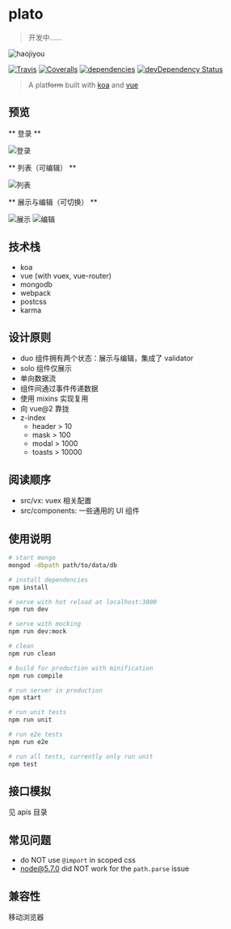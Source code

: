 # plato

> 开发中……

![haojiyou](http://hbimg.b0.upaiyun.com/c0b233344592936874714e5596736eb92ae8d3309ff4-QFVcuc_fw658)

[![Travis](https://img.shields.io/travis/crossjs/plato.svg?style=flat-square)](https://github.com/crossjs/plato)
[![Coveralls](https://img.shields.io/coveralls/crossjs/plato.svg?style=flat-square)](https://github.com/crossjs/plato)
[![dependencies](https://david-dm.org/crossjs/plato.svg?style=flat-square)](https://david-dm.org/crossjs/plato)
[![devDependency Status](https://david-dm.org/crossjs/plato/dev-status.svg?style=flat-square)](https://david-dm.org/crossjs/plato#info=devDependencies)

> A plat<del>form</del> built with [koa](http://koajs.com/) and [vue](http://vuejs.org/)

## 预览

** 登录 **

![登录](http://hbimg.b0.upaiyun.com/31170a5d7dc67feecebed4709823cd5c415d7eba53ae-uA9uCz_fw554)

** 列表（可编辑） **

![列表](http://hbimg.b0.upaiyun.com/1525d851854ffad81b7718fc9de940df219447909663-JshDPh_fw658)

** 展示与编辑（可切换） **

![展示](http://hbimg.b0.upaiyun.com/ebb39b86beaa09d0d954e9feac9fa34593e0f2c66501-QsBGNS_fw658)
![编辑](http://hbimg.b0.upaiyun.com/91d37d633286ad29c65208bfb2dc1b1f34b0f2436bba-EFMrTx_fw658)

## 技术栈

- koa
- vue (with vuex, vue-router)
- mongodb
- webpack
- postcss
- karma

## 设计原则

- duo 组件拥有两个状态：展示与编辑，集成了 validator
- solo 组件仅展示
- 单向数据流
- 组件间通过事件传递数据
- 使用 mixins 实现复用
- 向 vue@2 靠拢
- z-index
  - header > 10
  - mask > 100
  - modal > 1000
  - toasts > 10000

## 阅读顺序

- src/vx: vuex 相关配置
- src/components: 一些通用的 UI 组件

## 使用说明

``` bash
# start mongo
mongod -dbpath path/to/data/db

# install dependencies
npm install

# serve with hot reload at localhost:3000
npm run dev

# serve with mocking
npm run dev:mock

# clean
npm run clean

# build for production with minification
npm run compile

# run server in production
npm start

# run unit tests
npm run unit

# run e2e tests
npm run e2e

# run all tests, currently only run unit
npm test
```

## 接口模拟

见 apis 目录

## 常见问题

- do NOT use `@import` in scoped css
- node@5.7.0 did NOT work for the `path.parse` issue

## 兼容性

移动浏览器
